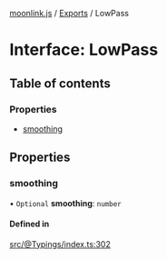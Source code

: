 [moonlink.js](../README.md) / [Exports](../modules.md) / LowPass

# Interface: LowPass

## Table of contents

### Properties

- [smoothing](LowPass.md#smoothing)

## Properties

### smoothing

• `Optional` **smoothing**: `number`

#### Defined in

[src/@Typings/index.ts:302](https://github.com/Ecliptia/moonlink.js/blob/695a75b/src/@Typings/index.ts#L302)
